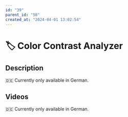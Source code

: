 ```yaml
---
id: "39"
parent_id: "58"
created_at: "2024-04-01 13:02:54"
---
```


# 🏷️ Color Contrast Analyzer

## Description

🇩🇪 Currently only available in German.

## Videos

🇩🇪 Currently only available in German.
